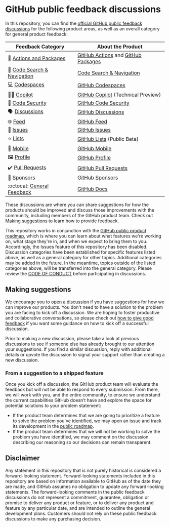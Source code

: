 # GitHub public feedback discussions

In this repository, you can find the [official GitHub public feedback discussions](https://github.com/github/feedback/discussions) for the following product areas, as well as an overall category for general product feedback:

| **Feedback Category** | **About the Product** 	|
|---	|---	|
| 🚢  [Actions and Packages](https://github.com/github/feedback/discussions/categories/actions-and-packages-feedback) 	| [GitHub Actions](https://github.com/features/actions) and [GitHub Packages](https://github.com/features/packages) |
| 🔎  [Code Search & Navigation](https://github.com/github/feedback/discussions/categories/code-search-and-navigation-feedback) 	| [Code Search & Navigation](https://cs.github.com/about) 	|
| 💻  [Codespaces](https://github.com/github/feedback/discussions/categories/codespaces-feedback) 	| [GitHub Codespaces](https://github.com/features/codespaces) 	|
| 👩‍✈️  [Copilot](https://github.com/github/feedback/discussions/categories/copilot-feedback)   	| [GitHub Copilot](https://copilot.github.com/) (Technical Preview) 	|
| 🤖  [Code Security](https://github.com/github/feedback/discussions/categories/code-security-feedback) 	| [GitHub Code Security](https://github.com/features/security) 	|
| 🗣️  [Discussions](https://github.com/github/feedback/discussions/categories/discussions-feedback)  	| [GitHub Discussions](https://docs.github.com/en/discussions) 	|
| 🌐  [Feed](https://github.com/github/feedback/discussions/categories/feed-feedback)  	| [GitHub Feed](https://github.blog/2022-03-22-improving-your-github-feed/) 	|
| 🐙  [Issues](https://github.com/github/feedback/discussions/categories/issues-feedback) 	| [GitHub Issues](https://github.com/features/issues) 	|
| ⭐  [Lists](https://github.com/github/feedback/discussions/categories/lists-feedback) 	| [GitHub Lists](https://docs.github.com/en/get-started/exploring-projects-on-github/saving-repositories-with-stars#organizing-starred-repositories-with-lists) (Public Beta) 	|
| 📱  [Mobile](https://github.com/github/feedback/discussions/categories/mobile-feedback) 	| [GitHub Mobile](https://github.com/mobile) 	|
|  🖼️  [Profile](https://github.com/github/feedback/discussions/categories/profile-feedback)  	| [GitHub Profile](https://docs.github.com/en/account-and-profile/setting-up-and-managing-your-github-profile/customizing-your-profile/about-your-profile) 	|
| ✔️  [Pull Requests](https://github.com/github/feedback/discussions/categories/pull-requests-feedback) 	| [GitHub Pull Requests](https://docs.github.com/en/github/collaborating-with-pull-requests/proposing-changes-to-your-work-with-pull-requests/about-pull-requests) 	|
|  💖  [Sponsors](https://github.com/github/feedback/discussions/categories/sponsors-feedback) 	| [GitHub Sponsors](https://github.com/sponsors) 	|
| :octocat:  [General Feedback](https://github.com/github/feedback/discussions/categories/general-feedback) 	| [GitHub Docs](https://docs.github.com/en) |

These discussions are where you can share suggestions for how the products should be improved and discuss those improvements with the community, including members of the GitHub product team. Check out [Making suggestions](#making-suggestions) to learn how to provide feedback.

This repository works in conjunction with the [GitHub public product roadmap](https://github.com/github/roadmap), which is where you can learn about what features we're working on, what stage they're in, and when we expect to bring them to you. Accordingly, the Issues feature of this repository has been disabled. Discussion categories have been established for specific features listed above, as well as a general category for other topics. Additional categories may be added in the future. In the meantime, topics outside of the listed categories above, will be transferred into the general category. Please review the [CODE OF CONDUCT](CODE_OF_CONDUCT.md) before participating in discussions.

## Making suggestions

We encourage you to [open a discussion](https://github.com/github/feedback/discussions) if you have suggestions for how we can improve our products. You don't need to have a solution to the problem you are facing to kick off a discussion. We are hoping to foster productive and collaborative conversations, so please check out [how to give good feedback](https://github.com/github/feedback/discussions/1) if you want some guidance on how to kick off a successful discussion.

Prior to making a new discussion, please take a look at previous discussions to see if someone else has already brought to our attention your suggestions. If you find a similar discussion, reply with additional details or upvote the discussion to signal your support rather than creating a new discussion.

### From a suggestion to a shipped feature

Once you kick off a discussion, the GitHub product team will evaluate the feedback but will not be able to respond to every submission. From there, we will work with you, and the entire community, to ensure we understand the current capabilities GitHub doesn’t have and explore the space for potential solutions to your problem statement:

- If the product team determines that we are going to prioritize a feature to solve the problem you've identified, we may open an issue and track its development in the [public roadmap](https://github.com/github/roadmap).
- If the product team determines that we will not be working to solve the problem you have identified, we may comment on the discussion describing our reasoning so our decisions can remain transparent.

## Disclaimer

Any statement in this repository that is not purely historical is considered a forward-looking statement. Forward-looking statements included in this repository are based on information available to GitHub as of the date they are made, and GitHub assumes no obligation to update any forward-looking statements. The forward-looking comments in the public feedback discussions do not represent a commitment, guarantee, obligation or promise to deliver any product or feature, or to deliver any product and feature by any particular date, and are intended to outline the general development plans. Customers should not rely on these public feedback discussions to make any purchasing decision.

